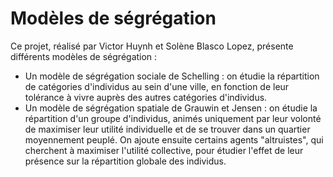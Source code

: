 # Modèles de ségrégation

Ce projet, réalisé par Victor Huynh et Solène Blasco Lopez, présente différents modèles de ségrégation :

  - Un modèle de ségrégation sociale de Schelling : on étudie la répartition de catégories d'individus au sein d'une ville, en fonction de leur tolérance à vivre auprès des autres catégories d'individus.
  - Un modèle de ségrégation spatiale de Grauwin et Jensen : on étudie la répartition d'un groupe d'individus, animés uniquement par leur volonté de maximiser leur utilité individuelle et de se trouver dans un quartier moyennement peuplé. On ajoute ensuite certains agents "altruistes", qui cherchent à maximiser l'utilité collective, pour étudier l'effet de leur présence sur la répartition globale des individus.
